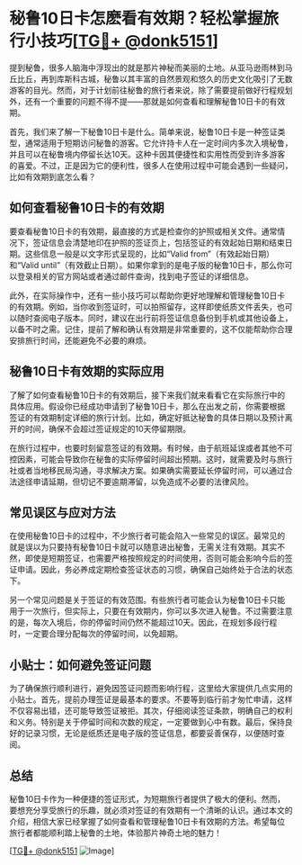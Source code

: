 # 秘鲁10日卡怎麽看有效期？轻松掌握旅行小技巧[[TG💪+ @donk5151](https://t.me/s/donk5151)]

提到秘鲁，很多人脑海中浮现出的就是那片神秘而美丽的土地。从亚马逊雨林到马丘比丘，再到库斯科古城，秘鲁以其丰富的自然景观和悠久的历史文化吸引了无数游客的目光。然而，对于计划前往秘鲁的旅行者来说，除了需要提前做好行程规划外，还有一个重要的问题不得不提——那就是如何查看和理解秘鲁10日卡的有效期。

首先，我们来了解一下秘鲁10日卡是什么。简单来说，秘鲁10日卡是一种签证类型，通常适用于短期访问秘鲁的游客。它允许持卡人在一定时间内多次入境秘鲁，并且可以在秘鲁境内停留长达10天。这种卡因其便捷性和实用性而受到许多游客的喜爱。不过，正是因为它的便利性，很多人在使用过程中可能会遇到一些疑问，比如有效期到底怎么看？

## 如何查看秘鲁10日卡的有效期

要查看秘鲁10日卡的有效期，最直接的方式是检查你的护照或相关文件。通常情况下，签证信息会清楚地印在护照的签证页上，包括签证的有效起始日期和结束日期。这些信息一般是以文字形式呈现的，比如“Valid from”（有效起始日期）和“Valid until”（有效截止日期）。如果你拿到的是电子版的秘鲁10日卡，那么你可以登录相关的官方网站或者通过邮件查询，找到电子签证的详细信息。

此外，在实际操作中，还有一些小技巧可以帮助你更好地理解和管理秘鲁10日卡的有效期。例如，当你收到签证时，可以拍照留存，这样即使纸质文件丢失，也可以随时查阅电子版本。同时，建议在出行前将签证信息备份到手机或其他设备上，以备不时之需。记住，提前了解和确认有效期是非常重要的，这不仅能帮助你合理安排旅行时间，还能避免不必要的麻烦。

## 秘鲁10日卡有效期的实际应用

了解了如何查看秘鲁10日卡的有效期后，接下来我们就来看看它在实际旅行中的具体应用。假设你已经成功申请到了秘鲁10日卡，那么在出发之前，你需要根据签证的有效期制定详细的旅行计划。比如，确定好抵达秘鲁的具体日期以及预计离开的时间，确保不会超过签证规定的10天停留期限。

在旅行过程中，也要时刻留意签证的有效期。有时候，由于航班延误或者其他不可控因素，可能会导致你在秘鲁的实际停留时间超出预期。这时，就需要及时与旅行社或者当地移民局沟通，寻求解决方案。如果确实需要延长停留时间，可以通过合法途径申请延期，但切记不要逾期滞留，以免造成不必要的法律风险。

## 常见误区与应对方法

在使用秘鲁10日卡的过程中，不少旅行者可能会陷入一些常见的误区。最常见的就是误以为只要持有秘鲁10日卡就可以随意进出秘鲁，无需关注有效期。其实不然，即使是短期签证，也需要严格按照规定的时间使用，否则可能会影响今后的签证申请。因此，务必养成定期检查签证状态的习惯，确保自己始终处于合法的状态下。

另一个常见问题是关于签证的有效范围。有些旅行者可能会认为秘鲁10日卡只能用于一次旅行，但实际上，只要在有效期内，你可以多次进入秘鲁。不过需要注意的是，每次入境后，你的停留时间仍然不能超过10天。因此，在规划多段行程时，一定要合理分配每次的停留时间，以免超期。

## 小贴士：如何避免签证问题

为了确保旅行顺利进行，避免因签证问题而影响行程，这里给大家提供几点实用的小贴士。首先，提前办理签证是最基本的要求。不要等到临行前才匆忙申请，这样不仅容易出错，还可能导致签证被拒。其次，仔细阅读签证条款，明确自己的权利和义务。特别是关于停留时间和次数的规定，一定要做到心中有数。最后，保持良好的记录习惯，无论是纸质还是电子版的签证信息，都要妥善保存，以便随时查阅。

## 总结

秘鲁10日卡作为一种便捷的签证形式，为短期旅行者提供了极大的便利。然而，要想充分享受旅行的乐趣，就必须对签证的有效期有一个清晰的认识。通过本文的介绍，相信大家已经掌握了如何查看和管理秘鲁10日卡有效期的方法。希望每位旅行者都能顺利踏上秘鲁的土地，体验那片神奇土地的魅力！

[[TG💪+ @donk5151](https://t.me/s/donk5151) ![Image](https://i.postimg.cc/rwNCRYN7/Snipaste-2025-04-30-17-27-05.png)]